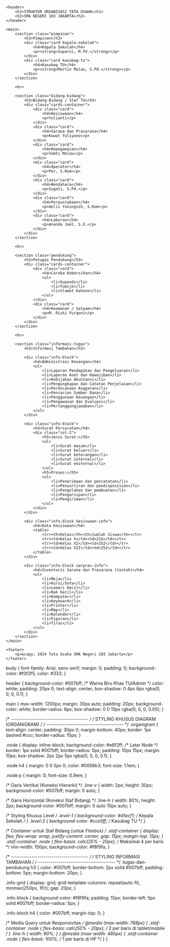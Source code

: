 <!DOCTYPE html>
<html lang="id">
<head>
    <meta charset="UTF-8">
    <meta name="viewport" content="width=device-width, initial-scale=1.0">
    <title>Struktur Organisasi TU - SMA Negeri 103 Jakarta</title>
    <link rel="stylesheet" href="style.css">
</head>
<body>

    <header>
        <h1>STRUKTUR ORGANISASI TATA USAHA</h1>
        <h2>SMA NEGERI 103 JAKARTA</h2>
    </header>

    <main>
        <section class="pimpinan">
            <h3>Pimpinan</h3>
            <div class="card kepala-sekolah">
                <h4>Kepala Sekolah</h4>
                <p><strong>Suparni, M.Pd.</strong></p>
            </div>
            <div class="card kasubag-tu">
                <h4>Kasubag TU</h4>
                <p><strong>Martin Malau, S.Pd.</strong></p>
            </div>
        </section>

        <hr>

        <section class="bidang-bidang">
            <h3>Bidang-Bidang / Staf TU</h3>
            <div class="cards-container">
                <div class="card">
                    <h4>Kesiswaan</h4>
                    <p>Yulianti</p>
                </div>
                <div class="card">
                    <h4>Sarana dan Prasarana</h4>
                    <p>Kuwat Yuliyono</p>
                </div>
                <div class="card">
                    <h4>Kepegawaian</h4>
                    <p>Temti Malau</p>
                </div>
                <div class="card">
                    <h4>Operator</h4>
                    <p>Per, S.Kom</p>
                </div>
                <div class="card">
                    <h4>Bendahara</h4>
                    <p>Sugati, S.Pd.</p>
                </div>
                <div class="card">
                    <h4>Perpustakaan</h4>
                    <p>Aelis Yuningsih, S.Kom</p>
                </div>
                <div class="card">
                    <h4>Laboran</h4>
                    <p>Ananda Joel, S.E.</p>
                </div>
            </div>
        </section>

        <hr>

        <section class="pendukung">
            <h3>Petugas Pendukung</h3>
            <div class="cards-container">
                <div class="card">
                    <h4>Caraka Kebersihan</h4>
                    <ul>
                        <li>Supandi</li>
                        <li>Tumijo</li>
                        <li>Slamet Kahono</li>
                    </ul>
                </div>
                <div class="card">
                    <h4>Keamanan / Satpam</h4>
                    <p>M. Rizki Furqoni</p>
                </div>
            </div>
        </section>

        <hr>

        <section class="informasi-tugas">
            <h3>Informasi Tambahan</h3>

            <div class="info-block">
                <h4>Administrasi Keuangan</h4>
                <ul>
                    <li>Laporan Pendapatan dan Pengeluaran</li>
                    <li>Laporan Aset dan Kewajiban</li>
                    <li>Kebijakan Akuntansi</li>
                    <li>Pengungkapan dan Catatan Penjelasan</li>
                    <li>Perencanaan Anggaran</li>
                    <li>Pencarian Sumber Dana</li>
                    <li>Penggunaan Keuangan</li>
                    <li>Pengawasan dan Evaluasi</li>
                    <li>Pertanggungjawaban</li>
                </ul>
            </div>

            <div class="info-block">
                <h4>Surat Persuratan</h4>
                <div class="col-2">
                    <h5>Jenis Surat:</h5>
                    <ul>
                        <li>Surat masuk</li>
                        <li>Surat keluar</li>
                        <li>Surat keterangan</li>
                        <li>Surat internal</li>
                        <li>Surat eksternal</li>
                    </ul>
                    <h5>Proses:</h5>
                    <ul>
                        <li>Penerimaan dan pencatatan</li>
                        <li>Penyortiran dan pendisposisian</li>
                        <li>Pengolahan dan pembuatan</li>
                        <li>Pengarsipan</li>
                        <li>Pengiriman</li>
                    </ul>
                </div>
            </div>

            <div class="info-block kesiswaan-info">
                <h4>Data Kesiswaan</h4>
                <table>
                    <tr><th>Kelas</th><th>Jumlah Siswa</th></tr>
                    <tr><td>Kelas X</td><td>216</td></tr>
                    <tr><td>Kelas XI</td><td>252</td></tr>
                    <tr><td>Kelas XII</td><td>252</td></tr>
                </table>
            </div>

            <div class="info-block sarpras-info">
                <h4>Inventaris Sarana dan Prasarana (Contoh)</h4>
                <ul>
                    <li>Meja</li>
                    <li>Kursi/Sofa</li>
                    <li>Lemari Kecil</li>
                    <li>Rak Kecil</li>
                    <li>Komputer</li>
                    <li>Keyboard</li>
                    <li>Printer</li>
                    <li>Map</li>
                    <li>Kalender</li>
                    <li>Figuran</li>
                    <li>Tirai</li>
                </ul>
            </div>
        </section>
    </main>

    <footer>
        <p>&copy; 2024 Tata Usaha SMA Negeri 103 Jakarta</p>
    </footer>

</body>
</html> 

body {
    font-family: Arial, sans-serif;
    margin: 0;
    padding: 0;
    background-color: #f0f2f5; 
    color: #333;
}

header {
    background-color: #007bff; /* Warna Biru Khas TU/Admin */
    color: white;
    padding: 20px 0;
    text-align: center;
    box-shadow: 0 4px 6px rgba(0, 0, 0, 0.1);
}

main {
    max-width: 1200px;
    margin: 30px auto;
    padding: 20px;
    background-color: white;
    border-radius: 8px;
    box-shadow: 0 0 15px rgba(0, 0, 0, 0.05);
}

/* -------------------------------------- */
/* STYLING KHUSUS DIAGRAM (ORGANIGRAM) */
/* -------------------------------------- */
.organigram {
    text-align: center;
    padding: 30px 0;
    margin-bottom: 40px;
    border: 1px dashed #ccc;
    border-radius: 10px;
}

.node {
    display: inline-block;
    background-color: #e6f2ff; /* Latar Node */
    border: 1px solid #007bff;
    border-radius: 5px;
    padding: 10px 15px;
    margin: 10px;
    box-shadow: 2px 2px 5px rgba(0, 0, 0, 0.1);
}

.node h4 {
    margin: 0 0 5px 0;
    color: #0056b3;
    font-size: 1.1em;
}

.node p {
    margin: 0;
    font-size: 0.9em;
}

/* Garis Vertikal (Koneksi Hierarki) */
.line-v {
    width: 2px;
    height: 30px;
    background-color: #007bff;
    margin: 0 auto;
}

/* Garis Horizontal (Koneksi Staf Bidang) */
.line-h {
    width: 80%;
    height: 2px;
    background-color: #007bff;
    margin: 0 auto 10px auto; 
}

/* Styling Khusus Level */
.level-1 {
    background-color: #d1ecf1; /* Kepala Sekolah */
}
.level-2 {
    background-color: #cce5ff; /* Kasubag TU */
}

/* Container untuk Staf Bidang (untuk Flexbox) */
.staf-container {
    display: flex;
    flex-wrap: wrap;
    justify-content: center;
    gap: 15px;
    margin-top: 15px;
}
.staf-container .node {
    flex-basis: calc(25% - 20px); /* Maksimal 4 per baris */
    min-width: 150px;
    background-color: #f8f9fa; 
}

/* -------------------------------------- */
/* STYLING INFORMASI TAMBAHAN */
/* -------------------------------------- */
.tugas-dan-pendukung h3 {
    color: #007bff;
    border-bottom: 2px solid #007bff;
    padding-bottom: 5px;
    margin-bottom: 20px;
}

.info-grid {
    display: grid;
    grid-template-columns: repeat(auto-fit, minmax(250px, 1fr));
    gap: 20px;
}

.info-block {
    background-color: #f8f9fa;
    padding: 15px;
    border-left: 5px solid #007bff;
    border-radius: 5px;
}

.info-block h4 {
    color: #007bff;
    margin-top: 0;
}

/* Media Query untuk Responsivitas */
@media (max-width: 768px) {
    .staf-container .node {
        flex-basis: calc(50% - 20px); /* 2 per baris di tablet/mobile */
    }
    .line-h {
        width: 90%;
    }
}
@media (max-width: 480px) {
    .staf-container .node {
        flex-basis: 100%; /* 1 per baris di HP */
    }
}
